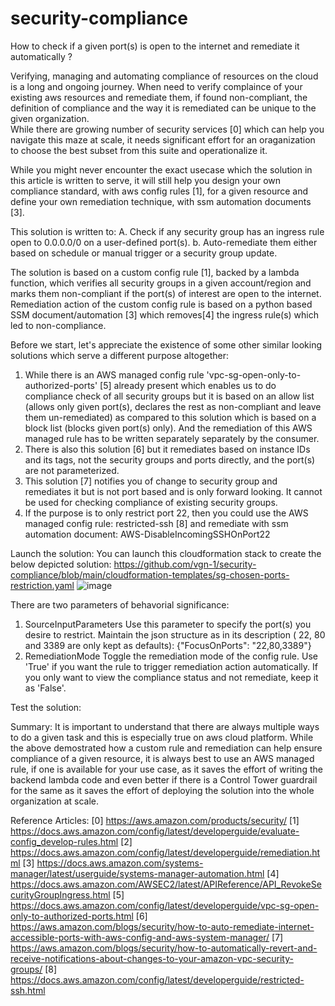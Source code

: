 # security-compliance
How to check if a given port(s) is open to the internet and remediate it automatically ? 

Verifying, managing and automating compliance of resources on the cloud is a long and ongoing journey. When need to verify complaince of your existing aws resources and remediate them, if found non-compliant, the definition of compliance and the way it is remediated can be unique to the given organization.  
While there are growing number of security services [0] which can help you navigate this maze at scale, it needs significant effort for an oraganization to choose the best subset from this suite and operationalize it. 

While you might never encounter the exact usecase which the solution in this article is written to serve, it will still help you design your own compliance standard, with aws config rules [1], for a given resource and define your own remediation technique, with ssm automation documents [3]. 

This solution is written to: 
A. Check if any security group has an ingress rule open to 0.0.0.0/0 on a user-defined port(s).
b. Auto-remediate them either based on schedule or manual trigger or a security group update. 

The solution is based on a custom config rule [1], backed by a lambda function, which verifies all security groups in a given account/region and marks them non-compliant if the port(s) of interest are open to the internet. 
Remediation action of the custom config rule is based on a python based SSM document/automation [3] which removes[4] the ingress rule(s) which led to non-compliance. 

Before we start, let's appreciate the existence of some other similar looking solutions which serve a different purpose altogether:
1. While there is an AWS managed config rule 'vpc-sg-open-only-to-authorized-ports' [5] already present which enables us to do compliance check of all security groups but it is based on an allow list (allows only given port(s), declares the rest as non-compliant and leave them un-remediated) as compared to this solution which is based on a block list (blocks given port(s) only). And the remediation of this AWS managed rule has to be written separately separately by the consumer. 
2. There is also this solution [6] but it remediates based on instance IDs and its tags, not the security groups and ports directly, and the port(s) are not parameterized. 
3. This solution [7] notifies you of change to security group and remediates it but is not port based and is only forward looking. It cannot be used for checking compliance of existing security groups. 
4. If the purpose is to only restrict port 22, then you could use the AWS managed config rule: restricted-ssh [8] and remediate with ssm automation document: AWS-DisableIncomingSSHOnPort22

Launch the solution:
You can launch this cloudformation stack to create the below depicted solution:
https://github.com/vgn-1/security-compliance/blob/main/cloudformation-templates/sg-chosen-ports-restriction.yaml
![image](https://github.com/vgn-1/security-compliance/assets/109327302/2c8a1e83-61f3-4452-9cd2-3da83e7f27ba)


There are two parameters of behavorial significance:
1. SourceInputParameters
Use this parameter to specify the port(s) you desire to restrict. Maintain the json structure as in its description ( 22, 80 and 3389 are only kept as defaults):
{"FocusOnPorts": "22,80,3389"}
2. RemediationMode
Toggle the remediation mode of the config rule. Use 'True' if you want the rule to trigger remediation action automatically. If you only want to view the compliance status and not remediate, keep it as 'False'. 

Test the solution:

Summary:
It is important to understand that there are always multiple ways to do a given task and this is especially true on aws cloud platform. 
While the above demostrated how a custom rule and remediation can help ensure compliance of a given resource, it is always best to use an AWS managed rule, if one is available for your use case, as it saves the effort of writing the backend lambda code and even better if there is a Control Tower guardrail for the same as it saves the effort of deploying the solution into the whole organization at scale. 


Reference Articles:
[0] https://aws.amazon.com/products/security/
[1] https://docs.aws.amazon.com/config/latest/developerguide/evaluate-config_develop-rules.html
[2] https://docs.aws.amazon.com/config/latest/developerguide/remediation.html
[3] https://docs.aws.amazon.com/systems-manager/latest/userguide/systems-manager-automation.html
[4] https://docs.aws.amazon.com/AWSEC2/latest/APIReference/API_RevokeSecurityGroupIngress.html
[5] https://docs.aws.amazon.com/config/latest/developerguide/vpc-sg-open-only-to-authorized-ports.html
[6] https://aws.amazon.com/blogs/security/how-to-auto-remediate-internet-accessible-ports-with-aws-config-and-aws-system-manager/
[7] https://aws.amazon.com/blogs/security/how-to-automatically-revert-and-receive-notifications-about-changes-to-your-amazon-vpc-security-groups/
[8] https://docs.aws.amazon.com/config/latest/developerguide/restricted-ssh.html



